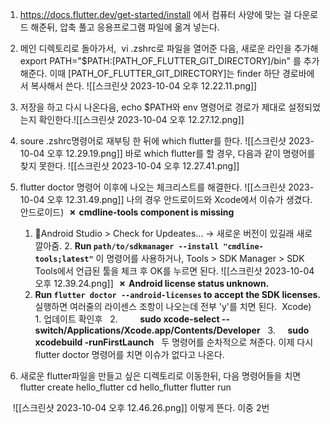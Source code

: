 1. https://docs.flutter.dev/get-started/install 에서 컴퓨터 사양에 맞는 걸 다운로드 해준뒤, 압축 풀고 응용프로그램 파일에 옮겨 넣는다.
2. 메인 디렉토리로 돌아가서,  vi .zshrc로 파일을 열어준 다음, 새로운 라인을 추가해 export PATH="$PATH:[PATH_OF_FLUTTER_GIT_DIRECTORY]/bin"
를 추가해준다. 이때 [PATH_OF_FLUTTER_GIT_DIRECTORY]는 finder 하단 경로바에서 복사해서 쓴다.
	![[스크린샷 2023-10-04 오후 12.22.11.png]]
3. 저장을 하고 다시 나온다음, echo $PATH와 env 명령어로 경로가 제대로 설정되었는지 확인한다.![[스크린샷 2023-10-04 오후 12.27.12.png]]
4. soure .zshrc명령어로 재부팅 한 뒤에 which flutter를 한다.
	![[스크린샷 2023-10-04 오후 12.29.19.png]]
	바로 which flutter를 할 경우, 다음과 같이 명령어를 찾지 못한다. 
	![[스크린샷 2023-10-04 오후 12.27.41.png]]
5. flutter doctor 명령어 이후에 나오는 체크리스트를 해결한다. ![[스크린샷 2023-10-04 오후 12.31.49.png]]
	나의 경우 안드로이드와 Xcode에서 이슈가 생겼다. 
	안드로이드)
	 **✗** **cmdline-tools component is missing**
	1. Android Studio > Check for Updeates... -> 새로운 버전이 있길래 새로 깔아줌.
	2. **Run `path/to/sdkmanager --install "cmdline-tools;latest"`** 이 명령어를 사용하거나, Tools > SDK Manager > SDK Tools에서 언급된 툴을 체크 후 OK를 누르면 된다. ![[스크린샷 2023-10-04 오후 12.39.24.png]]
	 **✗** **Android license status unknown.**
	 1.  **Run `flutter doctor --android-licenses` to accept the SDK licenses.** 실행하면 여러줄의 라이센스 조항이 나오는데 전부 'y'를 치면 된다.
	 Xcode)
	  1. 업데이트 확인후
	  2.         **sudo xcode-select --switch/Applications/Xcode.app/Contents/Developer**
	  3.      **sudo xcodebuild -runFirstLaunch**
	  두 명령어를 순차적으로 쳐준다.
이제 다시 flutter doctor 명령어를 치면 이슈가 없다고 나온다.


6. 새로운 flutter파일을 만들고 싶은 디렉토리로 이동한뒤, 다음 명령어들을 치면
	flutter create hello_flutter
	cd hello_flutter
	flutter run

   ![[스크린샷 2023-10-04 오후 12.46.26.png]] 이렇게 뜬다. 이중 2번
